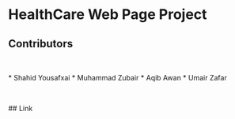 # HealthCare Web Page Project

## Contributors
<p>&nbsp;</p>
* Shahid Yousafxai
* Muhammad Zubair 
* Aqib Awan
* Umair Zafar
<p>&nbsp;</p>
## Link



